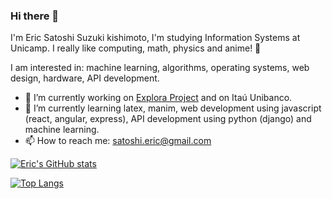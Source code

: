 ### Hi there 👋

I'm Eric Satoshi Suzuki kishimoto, I'm studying Information Systems at Unicamp. I really like computing, math, physics and anime! 🍙

I am interested in: machine learning, algorithms, operating systems, web design, hardware, API development.

- 🔭 I’m currently working on [Explora Project](https://wordpress.ft.unicamp.br/explora/) and on Itaú Unibanco.
- 🌱 I’m currently learning latex, manim, web development using javascript (react, angular, express), API development using python (django) and machine learning.
- 📫 How to reach me: satoshi.eric@gmail.com

[![Eric's GitHub stats](https://github-readme-stats.vercel.app/api?username=satoshi-eric&exclude_repo=machine-learning-course)](https://github.com/anuraghazra/github-readme-stats)

[![Top Langs](https://github-readme-stats.vercel.app/api/top-langs/?username=satoshi-eric&exclude_repo=machine-learning-course)](https://github.com/anuraghazra/github-readme-stats)


<!--
**satoshi-eric/satoshi-eric** is a ✨ _special_ ✨ repository because its `README.md` (this file) appears on your GitHub profile.

Eu me chamo Eric Satoshi Suzuki kishimoto. Cuidado para pronunciar certo

Here are some ideas to get you started:

- 🔭 I’m currently working on ...
- 🌱 I’m currently learning ...
- 👯 I’m looking to collaborate on ...
- 🤔 I’m looking for help with ...
- 💬 Ask me about ...
- 📫 How to reach me: ...
- 😄 Pronouns: ...
- ⚡ Fun fact: ...
-->
